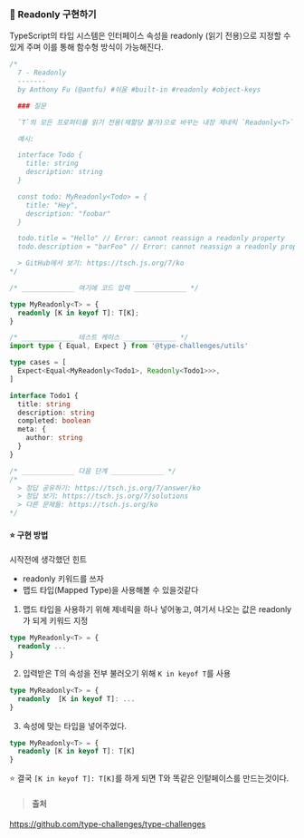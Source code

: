 ### 📌 Readonly 구현하기

TypeScript의 타입 시스템은 인터페이스 속성을 readonly (읽기 전용)으로 지정할 수 있게 주며 이를 통해 함수형 방식이 가능해진다.

```ts
/*
  7 - Readonly
  -------
  by Anthony Fu (@antfu) #쉬움 #built-in #readonly #object-keys

  ### 질문

  `T`의 모든 프로퍼티를 읽기 전용(재할당 불가)으로 바꾸는 내장 제네릭 `Readonly<T>`를 이를 사용하지 않고 구현하세요.

  예시:

  interface Todo {
    title: string
    description: string
  }

  const todo: MyReadonly<Todo> = {
    title: "Hey",
    description: "foobar"
  }

  todo.title = "Hello" // Error: cannot reassign a readonly property
  todo.description = "barFoo" // Error: cannot reassign a readonly property

  > GitHub에서 보기: https://tsch.js.org/7/ko
*/

/* _____________ 여기에 코드 입력 _____________ */

type MyReadonly<T> = {
  readonly [K in keyof T]: T[K];
}

/* _____________ 테스트 케이스 _____________ */
import type { Equal, Expect } from '@type-challenges/utils'

type cases = [
  Expect<Equal<MyReadonly<Todo1>, Readonly<Todo1>>>,
]

interface Todo1 {
  title: string
  description: string
  completed: boolean
  meta: {
    author: string
  }
}

/* _____________ 다음 단계 _____________ */
/*
  > 정답 공유하기: https://tsch.js.org/7/answer/ko
  > 정답 보기: https://tsch.js.org/7/solutions
  > 다른 문제들: https://tsch.js.org/ko
*/

```

#### ⭐️ 구현 방법

시작전에 생각했던 힌트

- readonly 키워드를 쓰자
- 맵드 타입(Mapped Type)을 사용해볼 수 있을것같다

1. 맵드 타입을 사용하기 위해 제네릭을 하나 넣어놓고, 여기서 나오는 값은 readonly가 되게 키워드 지정
```ts
type MyReadonly<T> = {
  readonly ...
}
```

2. 입력받은 T의 속성을 전부 불러오기 위해 `K in keyof T`를 사용
```ts
type MyReadonly<T> = {
  readonly  [K in keyof T]: ...
}
```

3. 속성에 맞는 타입을 넣어주었다.
```ts
type MyReadonly<T> = {
  readonly [K in keyof T]: T[K]
}
```

⭐️ 결국 `[K in keyof T]: T[K]`를 하게 되면 T와 똑같은 인텉페이스를 만드는것이다.

>#### 출처
https://github.com/type-challenges/type-challenges
